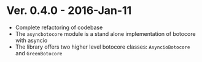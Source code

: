# Ver. 0.4.0 - 2016-Jan-11

* Complete refactoring of codebase
* The ``asyncbotocore`` module is a stand alone implementation of botocore with asyncio
* The library offers two higher level botocore classes: ``AsyncioBotocore`` and ``GreenBotocore``
